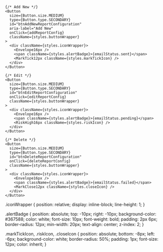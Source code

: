 <div className={styles.gridMessageBoxesTopContainer}>
  <div className={styles.gridMessageBoxesContainer}>
    
    {/* Add New */}
    <Button
      size={Button.size.MEDIUM}
      type={Button.type.SECONDARY}
      id="btnAddNewReportConfiguration"
      aria-label="Add New"
      onClick={addReportConfig}
      className={styles.buttonWrapper}
    >
      <div className={styles.iconWrapper}>
        <Envelope16px />
        <span className={styles.alertBadge}>{emailStatus.sent}</span>
        <MarkTick12px className={styles.markTickIcon} />
      </div>
    </Button>

    {/* Edit */}
    <Button
      size={Button.size.MEDIUM}
      type={Button.type.SECONDARY}
      id="btnEditReportConfiguration"
      onClick={editReportConfig}
      className={styles.buttonWrapper}
    >
      <div className={styles.iconWrapper}>
        <Envelope16px />
        <span className={styles.alertBadge}>{emailStatus.pending}</span>
        <RiskHigh16px className={styles.riskIcon} />
      </div>
    </Button>

    {/* Delete */}
    <Button
      size={Button.size.MEDIUM}
      type={Button.type.SECONDARY}
      id="btnDeleteReportConfiguration"
      onClick={deleteReportConfig}
      className={styles.buttonWrapper}
    >
      <div className={styles.iconWrapper}>
        <Envelope16px />
        <span className={styles.alertBadge}>{emailStatus.failed}</span>
        <MarkClose12px className={styles.closeIcon} />
      </div>
    </Button>

  </div>
</div>





.iconWrapper {
  position: relative;
  display: inline-block;
  line-height: 1;
}

.alertBadge {
  position: absolute;
  top: -10px;
  right: -10px;
  background-color: #367588;
  color: white;
  font-size: 10px;
  font-weight: bold;
  padding: 2px 6px;
  border-radius: 12px;
  min-width: 20px;
  text-align: center;
  z-index: 2;
}

.markTickIcon,
.riskIcon,
.closeIcon {
  position: absolute;
  bottom: -8px;
  left: -6px;
  background-color: white;
  border-radius: 50%;
  padding: 1px;
  font-size: 12px;
  color: inherit;
}

